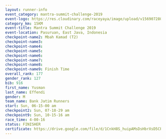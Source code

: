 ```yaml
---
layout: runner-info 
event_category: mantra-summit-challenge-2019 
event-logo: https://res.cloudinary.com/raceyaya/image/upload/v1569072809/logo/mantra-image_segrbx.jpg
category_km: 15KM 
event-title: Mantra Summit Challenge 2019 
event-location: Pasuruan, East Java, Indonesia 
checkpoint-name2: Mbah Kamad (T2) 
checkpoint-name3: 
checkpoint-name4: 
checkpoint-name5: 
checkpoint-name6: 
checkpoint-name7: 
checkpoint-name8: 
checkpoint-name9: Finish Time
overall_rank: 177
gender_rank: 127
bib: 916
first_name: Yusman
last_name: Effendi
gender: M
team_name: Bank Jatim Runners
start: Sun, 06-15-00 am
checkpoint2: Sun, 07-18-29 am
checkpoint9: Sun, 10-15-16 am
race_time: 4-00-16
status: FINISHER
certificate: https://drive.google.com/file/d/1CnkH8S_huipAMsDsHbrXsD5CPB9I2EJ2/view?usp=sharing
---
```

